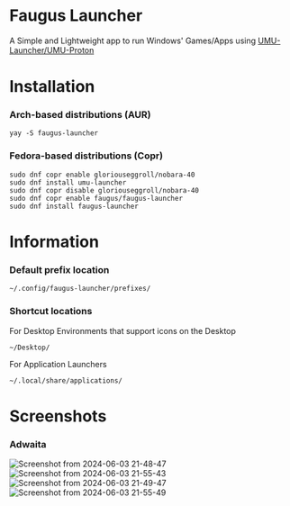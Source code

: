 # Faugus Launcher
A Simple and Lightweight app to run Windows' Games/Apps using [UMU-Launcher/UMU-Proton](https://github.com/Open-Wine-Components/umu-launcher)

# Installation
### Arch-based distributions (AUR)
```
yay -S faugus-launcher
```
### Fedora-based distributions (Copr)
```
sudo dnf copr enable gloriouseggroll/nobara-40
sudo dnf install umu-launcher
sudo dnf copr disable gloriouseggroll/nobara-40
sudo dnf copr enable faugus/faugus-launcher
sudo dnf install faugus-launcher
```

# Information
### Default prefix location
```
~/.config/faugus-launcher/prefixes/
```

### Shortcut locations
For Desktop Environments that support icons on the Desktop
```
~/Desktop/
```
For Application Launchers
```
~/.local/share/applications/
```

# Screenshots
### Adwaita

![Screenshot from 2024-06-03 21-48-47](https://github.com/Faugus/faugus-launcher/assets/112667550/c18de2f8-a333-4803-a478-7f0f575c8bba)
![Screenshot from 2024-06-03 21-55-43](https://github.com/Faugus/faugus-launcher/assets/112667550/71407c2c-43bc-4cb2-bbd4-6aca5050de67)
![Screenshot from 2024-06-03 21-49-47](https://github.com/Faugus/faugus-launcher/assets/112667550/8391bad5-5cbb-4553-ac13-5beeb3d2b646)
![Screenshot from 2024-06-03 21-55-49](https://github.com/Faugus/faugus-launcher/assets/112667550/9613eb9d-b82c-49ae-8fa7-b73fcfa047fa)
